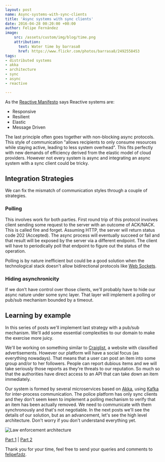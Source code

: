 ```yaml
---
layout: post
name: Async-systems-with-sync-clients
title: 'Async systems with sync clients'
date: 2016-04-28 00:20:00 +00:00
author: Felipe Fernández
image:
    src: /assets/custom/img/blog/time.png
    attribution:
      text: Water time by barrasa8
      href: https://www.flickr.com/photos/barrasa8/2492558453
tags:
- distributed systems
- akka
- architecture
- sync
- async
- reactive

---
```


As the [Reactive Manifesto](http://www.reactivemanifesto.org/) says Reactive systems are:

* Responsive
* Resilient
* Elastic
* Message Driven

The last principle often goes together with non-blocking async protocols. This style of communication "allows recipients to only consume resources while staying active, leading to less system overhead". This fits perfectly with new demands of efficiency derived from the elastic model of cloud providers. However not every system is async and integrating an async system with a sync client could be tricky.


## Integration Strategies

We can fix the mismatch of communication styles through a couple of strategies.

### Polling

This involves work for both parties. First round trip of this protocol involves client sending some request to the server with an outcome of ACK/NACK. This is called fire and forget. Assuming HTTP, the server will return status code 202 (Accepted). The async process will eventually succeed or fail and that result will be exposed by the server via a different endpoint. The client will have to periodically poll that endpoint to figure out the status of the operation.

Polling is by nature inefficient but could be a good solution when the technological stack doesn't allow bidirectional protocols like [Web Sockets](https://www.wikiwand.com/en/WebSocket).

### Hiding asynchronicity

If we don't have control over those clients, we'll probably have to hide our async nature under some sync layer. That layer will implement a polling or pub/sub mechanism bounded by a timeout.

## Learning by example

In this series of posts we'll implement last strategy with a pub/sub mechanism. We'll add some essential complexities to our domain to make the exercise more juicy.

We'll be working on something similar to [Craiglist](https://london.craigslist.org/), a website with classified advertisements. However our platform will have a social focus (as everything nowadays). That means that a user can post an item into some group and/or to her followers. People can report dubious items and we will take seriously those reports as they're threats to our reputation. So much so that the authorities have direct access to an API that can take down an item immediately.

Our system is formed by several microservices based on [Akka](http://akka.io/), using [Kafka](http://kafka.apache.org/) for inter-process communication. The police platform has only sync clients and they don't seem keen to implement a polling mechanism to verify that an item has been actually removed. We need to communicate with them synchronously and that's not negotiable. In the next posts we'll see the details of our solution, but as an advancement, let's see the high level architecture. Don't worry if you don't understand everything yet.

<img src="{{ site.baseurl }}/assets/custom/img/blog/law_enforcement.png" alt="Law enforcement architecture" title="Law enforcement architecture" class="img img-center img-fluid style-screengrab">

[Part 1](http://codurance.com/2016/04/28/async-systems-with-sync-clients/) | [Part 2](http://codurance.com/2016/04/30/akka-basics/)

Thank you for your time, feel free to send your queries and comments to [felipefzdz](http://twitter.com/felipefzdz).
